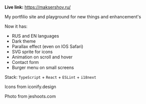 **Live link:**
https://maksershov.ru/



My portfilio site and playground for new things and enhancement's

Now it has:
* RUS and EN languages
* Dark theme
* Parallax effect (even on IOS Safari)
* SVG sprite for icons
* Animation on scroll and hover
* Contact form
* Burger menu on small screens

Stack:
```TypeScript``` + ```React``` + ```ESLint``` + ```i18next```


Icons from iconify.design

Photo from jeshoots.com
